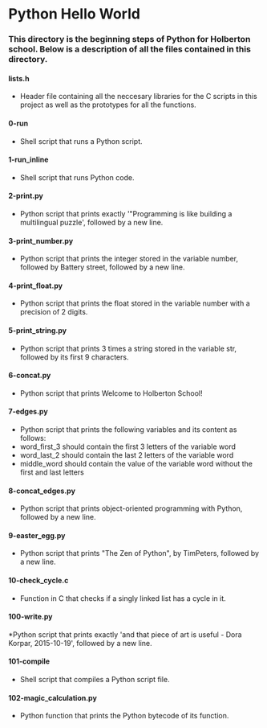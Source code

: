 # Python Hello World

### This directory is the beginning steps of Python for Holberton school. Below is a description of all the files contained in this directory.

#### lists.h
* Header file containing all the neccesary libraries for the C scripts in this project as well as the prototypes for all the functions.

#### 0-run
* Shell script that runs a Python script.

#### 1-run_inline
* Shell script that runs Python code.

#### 2-print.py
* Python script that prints exactly '"Programming is like building a multilingual puzzle', followed by a new line.

#### 3-print_number.py
* Python script that prints the integer stored in the variable number, followed by Battery street, followed by a new line.

#### 4-print_float.py
* Python script that prints the float stored in the variable number with a precision of 2 digits.

#### 5-print_string.py
* Python script that prints 3 times a string stored in the variable str, followed by its first 9 characters.

#### 6-concat.py
* Python script that prints Welcome to Holberton School!

#### 7-edges.py
* Python script that prints the following variables and its content as follows:
* word_first_3 should contain the first 3 letters of the variable word
* word_last_2 should contain the last 2 letters of the variable word
* middle_word should contain the value of the variable word without the first and last letters

#### 8-concat_edges.py
* Python script that prints object-oriented programming with Python, followed by a new line.

#### 9-easter_egg.py
* Python script that prints "The Zen of Python", by TimPeters, followed by a new line.

#### 10-check_cycle.c
* Function in C that checks if a singly linked list has a cycle in it.

#### 100-write.py
*Python script that prints exactly 'and that piece of art is useful - Dora Korpar, 2015-10-19', followed by a new line.

#### 101-compile
* Shell script that compiles a Python script file.

#### 102-magic_calculation.py
* Python function that prints the Python bytecode of its function.
